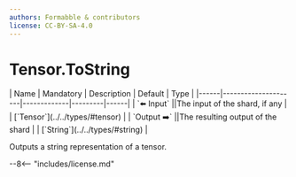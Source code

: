 ```yaml
---
authors: Formabble & contributors
license: CC-BY-SA-4.0
---
```



# Tensor.ToString

<div class="sh-parameters" markdown="1">
| Name | Mandatory | Description | Default | Type |
|------|---------------------|-------------|---------|------|
| `⬅️ Input` ||The input of the shard, if any | | [`Tensor`](../../types/#tensor) |
| `Output ➡️` ||The resulting output of the shard | | [`String`](../../types/#string) |

</div>

Outputs a string representation of a tensor.

--8<-- "includes/license.md"

